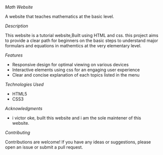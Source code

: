 

*Math Website*

A website that teaches mathematics at the basic level.

*Description*

This website is a tutorial website,Built using HTML and css. this project aims to provide a clear path for  beginners
on the basic steps to understand  major formulars and equations in mathemtics at the very elementary level.


*Features*

- Responsive design for optimal viewing on various devices
- Interactive elements using css for an engaging user experience
- Clear and concise explanation of each topics listed in the menu

*Technologies Used*

- HTML5
- CSS3

*Acknowledgments*

- i victor oke, built this website and i am the sole maintener of this website.

*Contributing*

Contributions are welcome! If you have any ideas or suggestions, please open an issue or submit a pull request.
